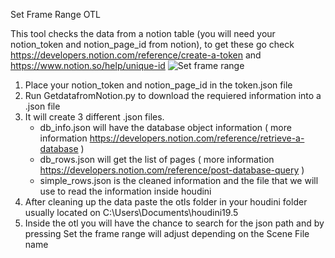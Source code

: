 Set Frame Range OTL

This tool checks the data from a notion table (you will need your notion_token and notion_page_id from notion), to get these go check https://developers.notion.com/reference/create-a-token and https://www.notion.so/help/unique-id
![Set frame range](https://github.com/markelv1/Notion-to-Houdini-Frame-Range-Setter/assets/166550328/1ffc7f1e-6f13-4ed8-b516-8a2e4f96291f)
1. Place your notion_token and notion_page_id in the token.json file
2. Run GetdatafromNotion.py to download the requiered information into a .json file
3. It will create 3 different .json files. 
	- db_info.json will have the database object information ( more information https://developers.notion.com/reference/retrieve-a-database )
	- db_rows.json will get the list of pages ( more information https://developers.notion.com/reference/post-database-query )
	- simple_rows.json is the cleaned information and the file that we will use to read the information inside houdini
4. After cleaning up the data paste the otls folder in your houdini folder usually located on C:\Users\Documents\houdini19.5
5. Inside the otl you will have the chance to search for the json path and by pressing Set the frame range will adjust depending on the Scene File name

